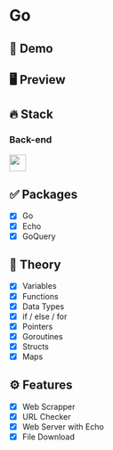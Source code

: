 # Go

## 🔗 Demo

## 🖥 Preview

## 🔥 Stack

### Back-end

<img height="30" src="https://img.shields.io/badge/Go-00ADD8?style=for-the-badge&logo=Go&logoColor=white"/>

## ✅ Packages

- [x] Go
- [x] Echo
- [x] GoQuery

## 📖 Theory

- [x] Variables
- [x] Functions
- [x] Data Types
- [x] if / else / for
- [x] Pointers
- [x] Goroutines
- [x] Structs
- [x] Maps

## ⚙ Features

- [x] Web Scrapper
- [x] URL Checker
- [x] Web Server with Echo
- [x] File Download
